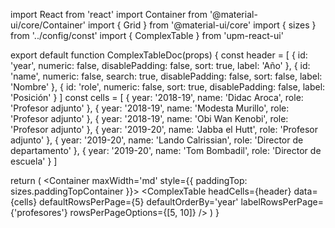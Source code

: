 
import React from 'react'
import Container from '@material-ui/core/Container'
import { Grid } from '@material-ui/core'
import { sizes } from '../config/const'
import { ComplexTable } from 'upm-react-ui'

export default function ComplexTableDoc(props) {
  const header = [
    {
      id: 'year',
      numeric: false,
      disablePadding: false,
      sort: true,
      label: 'Año'
    },
    {
      id: 'name',
      numeric: false,
      search: true,
      disablePadding: false,
      sort: false,
      label: 'Nombre'
    },
    {
      id: 'role',
      numeric: false,
      sort: true,
      disablePadding: false,
      label: 'Posición'
    }
  ]
  const cells = [
    { year: '2018-19', name: 'Didac Aroca', role: 'Profesor adjunto' },
    { year: '2018-19', name: 'Modesta Murillo', role: 'Profesor adjunto' },
    { year: '2018-19', name: 'Obi Wan Kenobi', role: 'Profesor adjunto' },
    { year: '2019-20', name: 'Jabba el Hutt', role: 'Profesor adjunto' },
    {
      year: '2019-20',
      name: 'Lando Calrissian',
      role: 'Director de departamento'
    },
    { year: '2019-20', name: 'Tom Bombadil', role: 'Director de escuela' }
  ]

  return (
    <Container maxWidth='md' style={{ paddingTop: sizes.paddingTopContainer }}>
      <ComplexTable
        headCells={header}
        data={cells}
        defaultRowsPerPage={5}
        defaultOrderBy='year'
        labelRowsPerPage={'profesores'}
        rowsPerPageOptions={[5, 10]}
      />
    </Container>
  )
}
